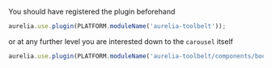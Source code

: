 
You should have registered the plugin beforehand

```js
aurelia.use.plugin(PLATFORM.moduleName('aurelia-toolbelt'));
```
or at any further level you are interested down to the ```carousel``` itself
```js
aurelia.use.plugin(PLATFORM.moduleName('aurelia-toolbelt/components/bootstrap/carousel'));
```
